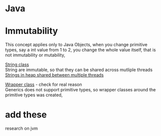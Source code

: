 # Java


# Immutability 

This concept applies only to Java Objects, when you change primitive types, say a int value from 1 to 2, you change the whole value itself, that is not immutability or mutability,  

<ins>String class</ins>   
String are immutable, so that they can be shared across mutliple threads  
[Strings in heap shared between multiple threads](https://github.com/sushilsridhar/cs-fundamentals/blob/main/ds/STRING.md#when-to-think-of-strings)

<ins>Wrapper class</ins> - check for real reason    
Generics does not support primitive types, so wrapper classes around the primitive types was created,

# add these 
research on jvm 
